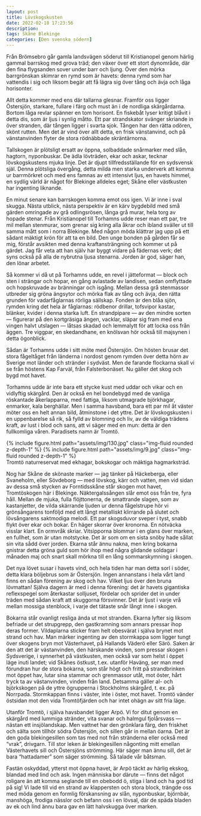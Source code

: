 ```yaml
---
layout: post
title: Lövskogskusten
date: 2022-02-18 17:23:56
description:
tags: Skåne Blekinge
categories: [Den svenska södern]
---
```


Från Brömsebro går gamla landsvägen söderut till Kristianopel genom härlig gammal barrskog med grova träd; den växer över ett stort dynområde, där den fina flygsanden sover under barr och ljung. Över den mörka barrgrönskan skimrar en rymd som är havets: denna rymd som har vattendis i sig och liksom begär att få lägra sig över tång och ävja och låga horisonter.

Allt detta kommer med ens där tallarna glesnar. Framför oss ligger Östersjön, starkare, fullare i färg och must än i de nordliga skärgårdarna. Bortom låga revlar spänner en tom horisont. En fiskebåt lyser kritigt blåvit i detta dis, som är ljus i synlig måtto. Ett par strandskator svänger skriande in över stranden, där tången ligger i svarta sjok. Tången har den rätta odören, skönt rutten. Men det är vind över allt detta, en frisk vänstanvind, och på vänstanvinden flyter de stora rödnäbbade skräntärnorna.

Tallskogen är plötsligt ersatt av öppna, solbaddade snårmarker med slån, hagtorn, nyponbuskar. De ädla lövträden, ekar och askar, tecknar lövskogskustens mjuka linje. Det är djupt tillfredsställande för en sydsvensk själ. Denna plötsliga övergång, detta milda men starka underverk att komma ur barrmörkret och med ens famnas av ett intensivt ljus, en havets himmel, en sydlig värld är något för Blekinge alldeles eget; Skåne eller västkusten har ingenting liknande.

En minut senare kan barrskogen komma emot oss igen. Vi är inne i sval skugga. Nästa utblick, nästa perspektiv är en kärv bygdebild med små gärden omringade av grå odlingsrösen, långa grå murar, hela torg av hopade stenar. Från Kristianopel till Torhamns udde reser man ett par, tre mil mellan stenmurar, som grenar sig kring alla åkrar och ibland sväller ut till samma mått som i norra Blekinge. Med någon möda klättrar jag upp på ett sådant mäktigt krön för att ta en bild. Den unge bonden på gården får se mig, förstår avsikten med denna kraftansträngning och kommer ut på gärdet. Jag får veta att han själv har byggt vidare på fädernas verk; det syns också på alla de nybrutna ljusa stenarna. Jorden är god, säger han, den lönar arbetet.

Så kommer vi då ut på Torhamns udde, en revel i jätteformat &mdash; block och sten i strängar och hopar, en gång avlastade av landisen, sedan omflyttade och hopskruvade av bränningar och isgång. Mellan dessa grå stenmassor utbreder sig gröna ängsytor och mörka flak av tång och ävja, den rätta grunden för vadarfåglarnas rörliga sällskap. Fonden är den blåa sjön, rymden kring det hela är fåglarnas: rödbenor drillar, tofsvipor kastar, blänker, kvider i denna starka luft. En strandpipare &mdash; av den mindre sorten &mdash; figurerar på den kortgräsiga ängen, vacklar, släpar sig fram med ena vingen halvt utslagen &mdash; låtsas skadad och lemmalytt för att locka oss från äggen. Tre viggpar, en skedandhane, en knölsvan hör också till majsynen i detta ögonblick.

Sådan är Torhamns udde i sitt möte med Östersjön. Om hösten brusar det stora fågeltåget från länderna i nordost genom rymden över detta hörn av Sverige mot länder och stränder i sydväst. Men de farande flockarna skall vi se från höstens Kap Farväl, från Falsterbonäset. Nu gäller det skog och bygd mot havet.

Torhamns udde är inte bara ett stycke kust med uddar och vikar och en vidlyftig skärgård. Den är också en hel bondebygd med de vanliga röskantade åkerlapparna, med fattiga, liksom utmagrade björkhagar, enmarker, kala berghällar. Men i samma havsband, bara ett par mil åt väster möter oss en helt annan bild, åtminstone i det yttre. Det är lövskogskusten i en uppenbarelse så rik, så fylld av blomning och liv, av de väldiga trädens kraft, av lust i blod och sans, att vi säger med en mun: detta är den fullkomliga våren. Paradisets namn är Tromtö.

<div class="row mt-3">
    <div class="col-sm mt-3 mt-md-0">
        {% include figure.html path="assets/img/130.jpg" class="img-fluid rounded z-depth-1" %}
        {% include figure.html path="assets/img/9.jpg" class="img-fluid rounded z-depth-1" %}
    </div>
</div>
<div class="caption">
    Tromtö naturreservat med ekhagar, bokskogar och mäktiga hagmarksträd.
</div>

Nog har Skåne de skönaste marker &mdash; jag tänker på Häckeberga, eller Svaneholm, eller Sövdeborg &mdash; med lövskog, kärr och vatten, men vid sidan av dessa små stycken av Forntidsskåne står skogen mot havet, Tromtöskogen här i Blekinge. Näktergalssången slår emot oss från tre, fyra håll. Mellan de mjuka, fulla flöjttonerna, de smattrande slagen, som av kastanjetter, de vilda skärrande ljuden ur denna fågelstrupe hör vi grönsångarens tonföljd med ett långt metalliskt klirrande på slutet och lövsångarens saktmodiga melodi. Ett par skogsduvor sveper i tyst, snabb flykt över ekar och bokar. En häger skorrar över kronorna. En nötväcka visslar klart. En ormvråk skriar. Vitsipporna blommar i en glans över marken, en fullhet, som är utan motstycke. Det är som om en sista snöby hade sållat sin vita sådd över jorden. Ekarna står ännu nakna, men kring bokarna gnistrar detta gröna guld som hör ihop med några glidande soldagar i månaden maj och snart skall mörkna till en lång sommarskymning i skogen.

Det nya lövet susar i havets vind, och hela tiden har man detta sorl i söder, detta klara böljebrus som är Östersjön. Ingen annanstans i hela vårt land finns en sådan förening av skog och hav. Vilket ljus över den bruna lövmattan! Själva dagern är med i denna förening: det är havets gigantiska reflexspegel som återkastar solljuset, fördelar och sprider det in under träden med sådan kraft att skuggorna försvinner. Det är ljust i varje vrå mellan mossiga stenblock, i varje det tätaste snår långt inne i skogen.

Bokarna står ovanligt resliga ända ut mot stranden. Ekarna lyfter sig liksom befriade ur det strupgrepp, den gastkramning som annars pressar ihop deras former. Vildaplarna sticker fram helt obesvärat i själva brynet mot strand och hav. Man märker ingenting av den stormkappa som ligger tungt över skogens bryn mot Västerhavet, på Hallands Väderö eller Särö. Saken är den att det är västanvinden, den härskande vinden, som pressar skogen i Sydsverige, i synnerhet på västkusten, men också var som helst i öppet läge inuti landet; vid Skånes östkust, t.ex. utanför Haväng, ser man med förundran hur de stora bokarna, som står högt och fritt på strandbrinken mot öppet hav, lutar sina stammar och grenmassor utåt, mot öster, hårt tryck ta av västanvinden, vinden från land. Detsamma gäller al- och björkskogen på de yttre ögrupperna i Stockholms skärgård, t. ex. på Norrpada. Stormkappan finns i väster, inte i öster, mot havet. Tromtö vänder östsidan mot den vida Tromtöfjärden och har intet ohägn av sitt fria läge.

Utanför Tromtö, i själva havsbandet ligger Arpö. Vi for ditut genom en skärgård med lummiga stränder, vita svanar och halmgul fjolårsvass &mdash; nästan ett insjölandskap. Men vattnet har den grönklara färg, den friskhet och sälta som tillhör södra Östersjön, och sillen går in mellan öarna. Det är den goda blekingesillen som tas med not från stränderna eller också med &#8220;vrak&#8221;, drivgarn. Till stor leken är blekingesillen någonting mitt emellan Västerhavets sill och Östersjöns strömming. Här säger man ännu sill, det är bara &#8220;hattadamer&#8221; som säger strömming. Så talade vår båtsman.

Fastän oskyddad, ytterst mot öppna havet, är Arpö täckt av härlig ekskog, blandad med lind och ask. Ingen människa bor därute &mdash; finns det något roligare än att komma seglande till en obebodd ö, stiga i land och ha god tid på sig! Vi lade till vid en strand av klappersten och stora block, trängde oss med möda genom en formlig förskansning av slån, nyponbuskar, björnbär, manshöga, frodiga nässlor och befann oss i en lövsal, där de späda bladen av ek och lind ännu bara gav en lätt halvskugga över marken.
